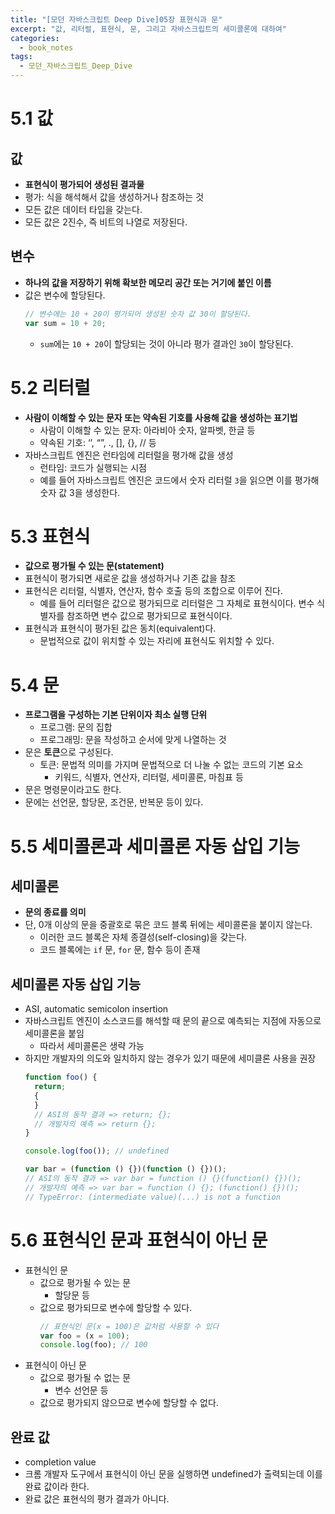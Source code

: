 ```yaml
---
title: "[모던 자바스크립트 Deep Dive]05장 표현식과 문"
excerpt: "값, 리터럴, 표현식, 문, 그리고 자바스크립트의 세미콜론에 대하여"
categories:
  - book_notes
tags:
  - 모던_자바스크립트_Deep_Dive
---
```


# 5.1 값

## 값

- **표현식이 평가되어 생성된 결과물**
- 평가: 식을 해석해서 값을 생성하거나 참조하는 것
- 모든 값은 데이터 타입을 갖는다.
- 모든 값은 2진수, 즉 비트의 나열로 저장된다.

## 변수

- **하나의 값을 저장하기 위해 확보한 메모리 공간 또는 거기에 붙인 이름**
- 값은 변수에 할당된다.
  ```jsx
  // 변수에는 10 + 20이 평가되어 생성된 숫자 값 30이 할당된다.
  var sum = 10 + 20;
  ```
  - `sum`에는 `10 + 20`이 할당되는 것이 아니라 평가 결과인 `30`이 할당된다.

# 5.2 리터럴

- **사람이 이해할 수 있는 문자 또는 약속된 기호를 사용해 값을 생성하는 표기법**
  - 사람이 이해할 수 있는 문자: 아라비아 숫자, 알파벳, 한글 등
  - 약속된 기호: ‘’, “”, ., [], {}, // 등
- 자바스크립트 엔진은 런타임에 리터럴을 평가해 값을 생성
  - 런타임: 코드가 실행되는 시점
  - 예를 들어 자바스크립트 엔진은 코드에서 숫자 리터럴 `3`을 읽으면 이를 평가해 숫자 값 3을 생성한다.

# 5.3 표현식

- **값으로 평가될 수 있는 문(statement)**
- 표현식이 평가되면 새로운 값을 생성하거나 기존 값을 참조
- 표현식은 리터럴, 식별자, 연산자, 함수 호출 등의 조합으로 이루어 진다.
  - 예를 들어 리터럴은 값으로 평가되므로 리터럴은 그 자체로 표현식이다. 변수 식별자를 참조하면 변수 값으로 평가되므로 표현식이다.
- 표현식과 표현식이 평가된 값은 동치(equivalent)다.
  - 문법적으로 값이 위치할 수 있는 자리에 표현식도 위치할 수 있다.

# 5.4 문

- **프로그램을 구성하는 기본 단위이자 최소 실행 단위**
  - 프로그램: 문의 집합
  - 프로그래밍: 문을 작성하고 순서에 맞게 나열하는 것
- 문은 **토큰**으로 구성된다.
  - 토큰: 문법적 의미를 가지며 문법적으로 더 나눌 수 없는 코드의 기본 요소
    - 키워드, 식별자, 연산자, 리터럴, 세미콜론, 마침표 등
- 문은 명령문이라고도 한다.
- 문에는 선언문, 할당문, 조건문, 반복문 등이 있다.

# 5.5 세미콜론과 세미콜론 자동 삽입 기능

## 세미콜론

- **문의 종료를 의미**
- 단, 0개 이상의 문을 중괄호로 묶은 코드 블록 뒤에는 세미콜론을 붙이지 않는다.
  - 이러한 코드 블록은 자체 종결성(self-closing)을 갖는다.
  - 코드 블록에는 `if` 문, `for` 문, 함수 등이 존재

## 세미콜론 자동 삽입 기능

- ASI, automatic semicolon insertion
- 자바스크립트 엔진이 소스코드를 해석할 때 문의 끝으로 예측되는 지점에 자동으로 세미콜론을 붙임
  - 따라서 세미콜론은 생략 가능
- 하지만 개발자의 의도와 일치하지 않는 경우가 있기 때문에 세미클론 사용을 권장
  ```jsx
  function foo() {
    return;
    {
    }
    // ASI의 동작 결과 => return; {};
    // 개발자의 예측 => return {};
  }

  console.log(foo()); // undefined

  var bar = (function () {})(function () {})();
  // ASI의 동작 결과 => var bar = function () {}(function() {})();
  // 개발자의 예측 => var bar = function () {}; (function() {})();
  // TypeError: (intermediate value)(...) is not a function
  ```

# 5.6 표현식인 문과 표현식이 아닌 문

- 표현식인 문
  - 값으로 평가될 수 있는 문
    - 할당문 등
  - 값으로 평가되므로 변수에 할당할 수 있다.
    ```jsx
    // 표현식인 문(x = 100)은 값처럼 사용할 수 있다
    var foo = (x = 100);
    console.log(foo); // 100
    ```
- 표현식이 아닌 문
  - 값으로 평가될 수 없는 문
    - 변수 선언문 등
  - 값으로 평가되지 않으므로 변수에 할당할 수 없다.

## 완료 값

- completion value
- 크롬 개발자 도구에서 표현식이 아닌 문을 실행하면 undefined가 출력되는데 이를 완료 값이라 한다.
- 완료 값은 표현식의 평가 결과가 아니다.
